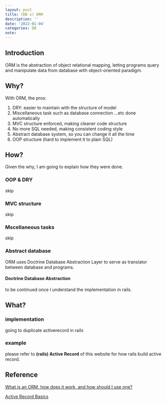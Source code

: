 ```yaml
---
layout: post
title: (DB x) ORM
description: ''
date: '2022-01-04'
categories: DB
note: 
---
```


## Introduction

ORM is the abstraction of object relational mapping, letting programs query and manipulate data from database with object-oriented paradigm.

## Why?

With ORM, the pros:
1. DRY: easier to maintain with the structure of model
2. Miscellaneous task such as database connection ...etc done automatically
3. MVC structure enforced, making cleaner code structure
4. No more SQL needed, making consistent coding style
5. Abstract database system, so you can change it all the time
6. OOP structure (hard to implement it to plain SQL)

## How?

Given the why, I am going to explain how they were done.

### OOP & DRY

skip

### MVC structure

skip

### Mscellaneous tasks

skip

### Abstract database

ORM uses Doctrine Database Abstraction Layer to serve as translator between database and programs.

#### Doctrine Database Abstraction

to be continued once I understand the implementation in rails.

## What?

### implementation

going to duplicate activerecord in rails
### example

please refer to **(rails) Active Record** of this website for how rails build active record.
## Reference

[What is an ORM, how does it work, and how should I use one?](https://stackoverflow.com/questions/1279613/what-is-an-orm-how-does-it-work-and-how-should-i-use-one)

[Active Record Basics](https://guides.rubyonrails.org/active_record_basics.html)

